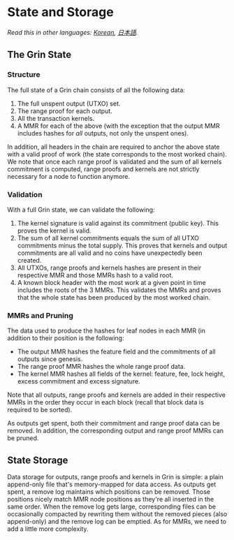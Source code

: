 # State and Storage

*Read this in other languages: [Korean](state_KR.md), [日本語](state_JP.md).*

## The Grin State

### Structure

The full state of a Grin chain consists of all the following data:

1. The full unspent output (UTXO) set.
1. The range proof for each output.
1. All the transaction kernels.
1. A MMR for each of the above (with the exception that the output MMR includes
   hashes for *all* outputs, not only the unspent ones).

In addition, all headers in the chain are required to anchor the above state
with a valid proof of work (the state corresponds to the most worked chain).
We note that once each range proof is validated and the sum of all kernels
commitment is computed, range proofs and kernels are not strictly necessary for
a node to function anymore.

### Validation

With a full Grin state, we can validate the following:

1. The kernel signature is valid against its commitment (public key). This
   proves the kernel is valid.
1. The sum of all kernel commitments equals the sum of all UTXO commitments
   minus the total supply. This proves that kernels and output commitments are all
   valid and no coins have unexpectedly been created.
1. All UTXOs, range proofs and kernels hashes are present in their respective
   MMR and those MMRs hash to a valid root.
1. A known block header with the most work at a given point in time includes
   the roots of the 3 MMRs. This validates the MMRs and proves that the whole
   state has been produced by the most worked chain.

### MMRs and Pruning

The data used to produce the hashes for leaf nodes in each MMR (in addition to
their position is the following:

* The output MMR hashes the feature field and the commitments of all outputs
  since genesis.
* The range proof MMR hashes the whole range proof data.
* The kernel MMR hashes all fields of the kernel: feature, fee, lock height,
  excess commitment and excess signature.

Note that all outputs, range proofs and kernels are added in their respective
MMRs in the order they occur in each block (recall that block data is required
to be sorted).

As outputs get spent, both their commitment and range proof data can be
removed. In addition, the corresponding output and range proof MMRs can be
pruned.

## State Storage

Data storage for outputs, range proofs and kernels in Grin is simple: a plain
append-only file that's memory-mapped for data access. As outputs get spent,
a remove log maintains which positions can be removed. Those positions nicely
match MMR node positions as they're all inserted in the same order. When the
remove log gets large, corresponding files can be occasionally compacted by
rewriting them without the removed pieces (also append-only) and the remove
log can be emptied. As for MMRs, we need to add a little more complexity.
